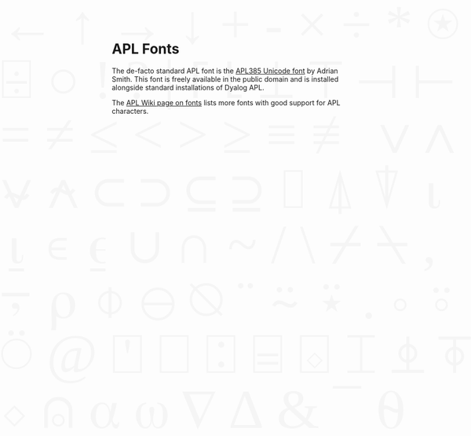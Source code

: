 # APL Fonts
The de-facto standard APL font is the [APL385 Unicode font](http://apl385.com/fonts/index.htm) by Adrian Smith. This font is freely available in the public domain and is installed alongside standard installations of Dyalog APL.

The [APL Wiki page on fonts](https://aplwiki.com/wiki/Fonts) lists more fonts with good support for APL characters.

<div id="glyphs">
← ↑ → ↓ + - × ÷ * ⍟ ⌹ ○ ! ? | ⌈ ⌊ ⊥ ⊤ ⊣ ⊢ = ≠ ≤ < > ≥ ≡ ≢ ∨ ∧ ⍱ ⍲ ⊂ ⊃ ⊆ ⊇ ⌷ ⍋ ⍒ ⍳ ⍸ ∊ ⍷ ∪ ∩ ~ / \ ⌿ ⍀ , ⍪ ⍴ ⌽ ⊖ ⍉ ¨ ⍨ ⍣ . ∘ ⍤ ⍥ @ ⍞ ⎕ ⍠ ⌸ ⌺ ⌶ ⍎ ⍕ ⋄ ⍝ ⍺ ⍵ ∇ ∆ & ¯ ⍬
</div>

<style>
	#glyphs {
		font-family: APL;
		line-height: 1em;
		font-size: 8em;
		position: fixed;
		top: 0; left: 0;
		z-index: -1;
		opacity: 3%;
		width: 100vw;

	}
</style>
